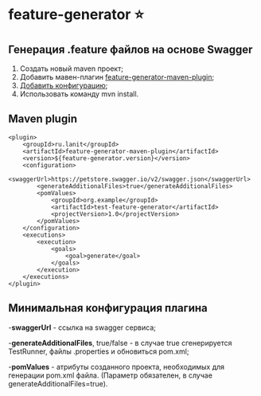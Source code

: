 # feature-generator :star:

## Генерация .feature файлов на основе Swagger

1. Создать новый maven проект;
2. Добавить мавен-плагин [feature-generator-maven-plugin](#plugin);
3. [Добавить конфигурацию](#plugin_config);
4. Использовать команду mvn install.

## Maven plugin <a name="plugin"></a>
```
<plugin>
	<groupId>ru.lanit</groupId>
	<artifactId>feature-generator-maven-plugin</artifactId>
	<version>${feature-generator.version}</version>
	<configuration>
		<swaggerUrl>https://petstore.swagger.io/v2/swagger.json</swaggerUrl>
		<generateAdditionalFiles>true</generateAdditionalFiles>
		<pomValues>
			<groupId>org.example</groupId>
			<artifactId>test-feature-generator</artifactId>
			<projectVersion>1.0</projectVersion>
		</pomValues>
	</configuration>
	<executions>
		<execution>
			<goals>
				<goal>generate</goal>
			</goals>
		</execution>
	</executions>
</plugin>
```
## Минимальная конфигурация плагина <a name="plugin_config"></a>

-**swaggerUrl** - ссылка на swagger сервиса;<br><p>
-**generateAdditionalFiles**, true/false - в случае true сгенерируется TestRunner, файлы .properties и обновиться pom.xml;<br><p>
-**pomValues** - атрибуты созданного проекта, необходимых для генерации pom.xml файла. (Параметр обязателен, в случае generateAdditionalFiles=true).<br><p>
